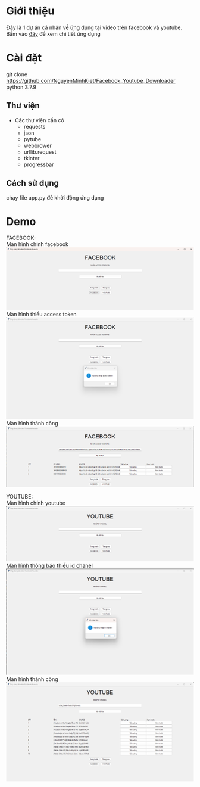 # Giới thiệu
Đây là 1 dự án cá nhân về ứng dụng tại video trên facebook và youtube. Bấm vào [đây](3120410270_NguyenMinhKiet_Facebook_Youtube_Downloader) để xem chi tiết ứng dụng
# Cài đặt
git clone https://github.com/NguyenMinhKiet/Facebook_Youtube_Downloader
python 3.7.9

## Thư viện
* Các thư viện cần có
  * requests
  * json
  * pytube
  * webbrower
  * urllib.request
  * tkinter
  * progressbar
## Cách sử dụng
chạy file app.py để khởi động ứng dụng
# Demo
FACEBOOK:\
Màn hình chính facebook
![Màn hình chính facebook](ManHinhChinhFacebook.png)
Màn hình thiếu access token
![Màn hình thiếu access token](thongbaoThieuACCESSTOKEN.png)
Màn hình thành công
![Màn hình thành công](ketquaFACEBOOK.png)

YOUTUBE:\
Màn hình chính youtube
![Màn hình chính youtube](ManHinhChinhYoutube.png)
Màn hình thông báo thiếu id chanel
![Màn hình thông báo thiếu  id chanel](thongbaoThieuIDCHANEL.png)
Màn hình thành công
![Màn hình thành công](ketquaYOUTUBE.png)
